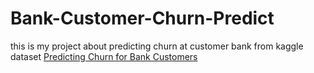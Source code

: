 # Bank-Customer-Churn-Predict
this is my project about predicting churn at customer bank from kaggle dataset [Predicting Churn for Bank Customers](https://www.kaggle.com/adammaus/predicting-churn-for-bank-customers)

